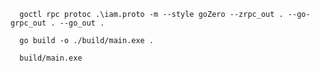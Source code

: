 ```shell
  goctl rpc protoc .\iam.proto -m --style goZero --zrpc_out . --go-grpc_out . --go_out .
```

```shell
  go build -o ./build/main.exe .
```

```shell
  build/main.exe
```